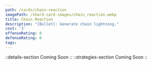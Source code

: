 ```yaml
---
path: /cards/chain-reaction
imagePath: /shard-card-images/chain_reaction.webp
title: Chain Reaction
description: "[Bullet]: Generate chain lightning."
cost: '3'
offenseRating: 0
defenseRating: 0
tags:
---
```

::details-section
Coming Soon
::
::strategies-section
Coming Soon
::